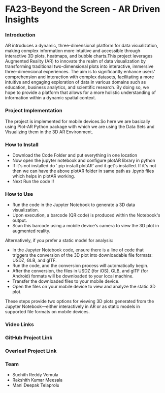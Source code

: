 # FA23-Beyond the Screen - AR Driven Insights

### Introduction
AR introduces a dynamic, three-dimensional platform for data visualization, making complex information more intuitive and accessible through interactive 3D plots, heatmaps, and bubble charts.This project leverages Augmented Reality (AR) to innovate the realm of data visualization by transforming traditional two-dimensional plots into interactive, immersive three-dimensional experiences. The aim is to significantly enhance users' comprehension and interaction with complex datasets, facilitating a more intuitive and engaging exploration of data in various domains such as education, business analytics, and scientific research. By doing so, we hope to provide a platform that allows for a more holistic understanding of information within a dynamic spatial context.

### Project Implementation
The project is implemented for mobile devices.So here we are basically using Plot-AR Python package with which we are using the Data Sets and Visualizing them in the 3D AR Environment. 

### How to Install 

- Download the Code Folder and put everything in one location
- Now open the jupyter notebook and configure plotAR library in python
- If it's not installed do ' pip install plotAR' and it get's installed. If it's not then we can have the above plotAR folder in same path as .ipynb files which helps in plotAR working.
- Next Run the code !! 

### How to Use

- Run the code in the Jupyter Notebook to generate a 3D data visualization.
- Upon execution, a barcode (QR code) is produced within the Notebook's output.
- Scan this barcode using a mobile device's camera to view the 3D plot in augmented reality.

Alternatively, if you prefer a static model for analysis:

- In the Jupyter Notebook code, ensure there is a line of code that triggers the conversion of the 3D plot into downloadable file formats: USDZ, GLB, and glTF.
- Run the code, and the conversion process will automatically begin.
- After the conversion, the files in USDZ (for iOS), GLB, and glTF (for Android) formats will be downloaded to your local machine.
- Transfer the downloaded files to your mobile device.
- Open the files on your mobile device to view and analyze the static 3D plot.

These steps provide two options for viewing 3D plots generated from the Jupyter Notebook—either interactively in AR or as static models in supported file formats on mobile devices.

### Video Links 


### GitHub Project Link


### Overleaf Project Link 



### Team
- Suchith Reddy Vemula
- Rakshith Kumar Meesala
- Mani Deepak Telaprolu
